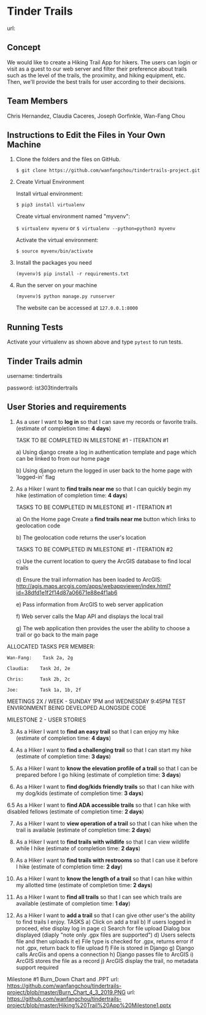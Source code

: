 # Tinder Trails

url:

## Concept
We would like to create a Hiking Trail App for hikers. The users can login or visit as a guest to our web server and filter their preference about trails such as the level of the trails, the proximity, and hiking equipment, etc. Then, we'll provide the best trails for user according to their decisions.

## Team Members
Chris Hernandez, Claudia Caceres, Joseph Gorfinkle, Wan-Fang Chou

## Instructions to Edit the Files in Your Own Machine
1. Clone the folders and the files on GitHub.

    `$ git clone https://github.com/wanfangchou/tindertrails-project.git`

2. Create Virtual Environment

    Install virtual environment:

    `$ pip3 install virtualenv`

    Create virtual environment named "myvenv":

    `$ virtualenv myvenv`
    or
    `$ virtualenv --python=python3 myvenv`

    Activate the virtual environment:

    `$ source myvenv/bin/activate`

3. Install the packages you need

    `(myvenv)$ pip install -r requirements.txt`

4. Run the server on your machine

    `(myvenv)$ python manage.py runserver`

    The website can be accessed at `127.0.0.1:8000`

## Running Tests

Activate your virtualenv as shown above and type `pytest` to run tests.

## Tinder Trails admin

username: tindertrails

password: ist303tindertrails

## User Stories and requirements

1.  As a user I want to __log in__ so that I can save my records or favorite trails. (estimate of completion time: __4 days__)

    TASK TO BE COMPLETED IN MILESTONE #1 - ITERATION #1

    a) Using django create a log in authentication template and page which can be linked to from our home page

    b) Using django return the logged in user back to the home page with 'logged-in' flag

2.	As a Hiker I want to __find trails near me__ so that I can quickly begin my hike (estimation of completion time: __4 days__)

    TASKS TO BE COMPLETED IN MILESTONE #1 - ITERATION #1

    a)	On the Home page Create a __find trails near me__ button which links to geolocation code

    b)  The geolocation code returns the user's location

    TASKS TO BE COMPLETED IN MILESTONE #1 - ITERATION #2

    c)	Use the current location to query the ArcGIS database to find local trails

    d)	Ensure the trail information has been loaded to ArcGIS: http://agis.maps.arcgis.com/apps/webappviewer/index.html?id=38dfd1e1f2f14d87a06671e88e4f1ab6

    e)	Pass information from ArcGIS to web server application

    f)	Web server calls the Map API and displays the local trail

    g)	The web application then provides the user the ability to choose a trail or go back to the main page

 ALLOCATED TASKS PER MEMBER:

    Wan-Fang:    Task 2a, 2g

    Claudia:    Task 2d, 2e

    Chris:      Task 2b, 2c

    Joe:        Task 1a, 1b, 2f

  MEETINGS 2X / WEEK - SUNDAY 1PM and WEDNESDAY 9:45PM
  TEST ENVIRONMENT BEING DEVELOPED ALONGSIDE CODE

  MILESTONE 2 - USER STORIES

3.	As a Hiker I want to __find an easy trail__ so that I can enjoy my hike (estimate of completion time: __4 days__)

4.	As a Hiker I want to __find a challenging trail__ so that I can start my hike (estimate of completion time: __3 days__)

5.	As a Hiker I want to __know the elevation profile of a trail__ so that I can be prepared before I go hiking (estimate of completion time: __3 days__)

6.	As a Hiker I want to __find dog/kids friendly trails__ so that I can hike with my dog/kids (estimate of completion time: __3 days__)

6.5	As a Hiker I want to __find ADA accessible trails__ so that I can hike with disabled fellows (estimate of completion time: __2 days__)

7.	As a Hiker I want to __view operation of a trail__ so that I can hike when the trail is available (estimate of completion time: __2 days__)

8. As a Hiker I want to __find trails with wildlife__ so that I can view wildlife while I hike (estimate of completion time: __2 days__)

9.	As a Hiker I want to __find trails with restrooms__ so that I can use it before I hike (estimate of completion time: __2 day__)

10.	As a Hiker I want to __know the length of a trail__ so that I can hike within my allotted time (estimate of completion time: __2 days__)

11.	As a Hiker I want to __find all trails__ so that I can see which trails are available (estimate of completion time: __1 day__)

12. As a Hiker I want to __add a trail__ so that I can give other user's the ability to find trails I enjoy.
    TASKS
    a) Click on add a trail
    b) If users logged in proceed, else display log in page
    c) Search for file upload Dialog box displayed (diaply "note only .gpx files are supported")
    d) Users selects file and then uploads it
    e) File type is checked for .gpx, returns error if not .gpx, return back to file upload
    f) File is stored in Django
    g) Django calls ArcGis and opens a connection
    h) Django passes file to ArcGIS
    i) ArcGIS stores the file as a record
    j) ArcGIS display the trail, no metadata support required


Milestone #1 Burn_Down Chart and .PPT
url: https://github.com/wanfangchou/tindertrails-project/blob/master/Burn_Chart_4_3_2019.PNG
url: https://github.com/wanfangchou/tindertrails-project/blob/master/Hiking%20Trail%20App%20Milestone1.pptx
